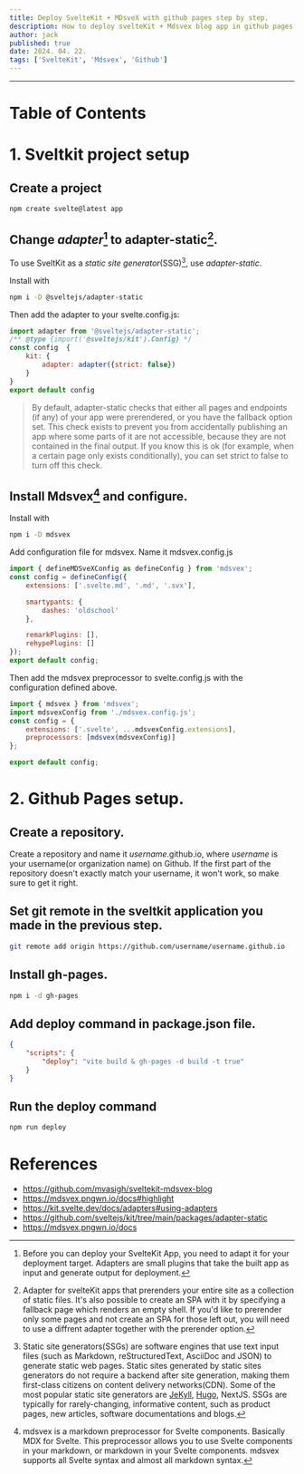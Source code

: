 ```yaml
---
title: Deploy SvelteKit + MDsveX with github pages step by step.
description: How to deploy svelteKit + Mdsvex blog app in github pages.
author: jack
published: true
date: 2024. 04. 22.
tags: ['SvelteKit', 'Mdsvex', 'Github']
---
```


---

# Table of Contents

# 1. Sveltkit project setup

## Create a project

```
npm create svelte@latest app
```

## Change _adapter_[^1] to adapter-static[^2].

To use SveltKit as a _static site generator_(SSG)[^3], use _adapter-static_.

Install with

```bash
npm i -D @sveltejs/adapter-static
```

Then add the adapter to your svelte.config.js:

```javascript
import adapter from '@sveltejs/adapter-static';
/** @type {import('@sveltejs/kit').Config} */
const config  {
    kit: {
        adapter: adapter({strict: false})
    }
}
export default config
```

> By default, adapter-static checks that either all pages and endpoints (if any) of your app were prerendered, or you have the fallback option set. This check exists to prevent you from accidentally publishing an app where some parts of it are not accessible, because they are not contained in the final output. If you know this is ok (for example, when a certain page only exists conditionally), you can set strict to false to turn off this check.

## Install Mdsvex[^4] and configure.

Install with

```bash
npm i -D mdsvex
```

Add configuration file for mdsvex. Name it mdsvex.config.js

```javascript
import { defineMDSveXConfig as defineConfig } from 'mdsvex';
const config = defineConfig({
	extensions: ['.svelte.md', '.md', '.svx'],

	smartypants: {
		dashes: 'oldschool'
	},

	remarkPlugins: [],
	rehypePlugins: []
});
export default config;
```

Then add the mdsvex preprocessor to svelte.config.js with the configuration defined above.

```javascript
import { mdsvex } from 'mdsvex';
import mdsvexConfig from './mdsvex.config.js';
const config = {
	extensions: ['.svelte', ...mdsvexConfig.extensions],
	preprocessors: [mdsvex(mdsvexConfig)]
};

export default config;
```

# 2. Github Pages setup.

## Create a repository.

Create a repository and name it _username_.github.io, where _username_ is your username(or organization name) on Github. If the first part of the repository doesn't exactly match your username, it won't work, so make sure to get it right.

## Set git remote in the sveltkit application you made in the previous step.

```bash
git remote add origin https://github.com/username/username.github.io
```

## Install gh-pages.

```bash
npm i -d gh-pages
```

## Add deploy command in package.json file.

```json
{
	"scripts": {
		"deploy": "vite build & gh-pages -d build -t true"
	}
}
```

## Run the deploy command

```bash
npm run deploy
```

# References

- https://github.com/mvasigh/sveltekit-mdsvex-blog
- https://mdsvex.pngwn.io/docs#highlight
- https://kit.svelte.dev/docs/adapters#using-adapters
- https://github.com/sveltejs/kit/tree/main/packages/adapter-static
- https://mdsvex.pngwn.io/docs

[^1]: Before you can deploy your SvelteKit App, you need to adapt it for your deployment target. Adapters are small plugins that take the built app as input and generate output for deployment.
[^2]: Adapter for svelteKit apps that prerenders your entire site as a collection of static files. It's also possible to create an SPA with it by specifying a fallback page which renders an empty shell. If you'd like to prerender only some pages and not create an SPA for those left out, you will need to use a diffrent adapter together with the prerender option.
[^3]: Static site generators(SSGs) are software engines that use text input files (such as Markdown, reStructuredText, AsciiDoc and JSON) to generate static web pages. Static sites generated by static sites generators do not require a backend after site generation, making them first-class citizens on content delivery networks(CDN). Some of the most popular static site generators are [JeKyll](<https://en.wikipedia.org/wiki/Jekyll_(software)>), [Hugo](<https://en.wikipedia.org/wiki/Hugo_(software)>), NextJS. SSGs are typically for rarely-changing, informative content, such as product pages, new articles, software documentations and blogs.
[^4]: mdsvex is a markdown preprocessor for Svelte components. Basically MDX for Svelte. This preprocessor allows you to use Svelte components in your markdown, or markdown in your Svelte components. mdsvex supports all Svelte syntax and almost all markdown syntax.
